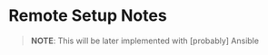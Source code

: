 Remote Setup Notes
==================
> **NOTE**: This will be later implemented with [probably] Ansible
